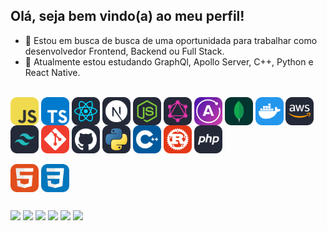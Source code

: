 ## Olá, seja bem vindo(a) ao meu perfil!

- 🔭 Estou em busca de busca de uma oportunidada para trabalhar como desenvolvedor Frontend, Backend ou Full Stack.
- 🌱 Atualmente estou estudando GraphQl, Apollo Server, C++, Python e React Native.

<div style="display: inline_block"><br>
   <img align="center" alt="Rei-Js" height="45" src="https://github.com/tandpfun/skill-icons/blob/main/icons/JavaScript.svg">
  <img align="center" alt="Rei-Ts" height="45" src="https://github.com/tandpfun/skill-icons/blob/main/icons/TypeScript.svg">
  <img align="center" alt="Rei-React" height="45" src="https://github.com/tandpfun/skill-icons/blob/main/icons/React-Dark.svg">
  <img align="center" alt="Rei-NextJS" height="45" src="https://github.com/tandpfun/skill-icons/blob/main/icons/NextJS-Dark.svg">
  <img align="center" alt="Rei-NodeJS" height="45" src="https://github.com/tandpfun/skill-icons/blob/main/icons/NodeJS-Dark.svg">
 
  <img align="center" alt="Rei-GraphQl" height="45" src="https://github.com/tandpfun/skill-icons/blob/main/icons/GraphQL-Dark.svg">
  <img align="center" alt="Rei-Apollo" height="45" src="https://github.com/tandpfun/skill-icons/blob/main/icons/Apollo.svg">
  <img align="center" alt="Rei-MongoDB" height="45" src="https://github.com/tandpfun/skill-icons/blob/main/icons/MongoDB.svg">  
  <img align="center" alt="Rei-Docker" height="45" src="https://github.com/tandpfun/skill-icons/blob/main/icons/Docker.svg">
  <img align="center" alt="Rei-AWS4" height="45" src="https://github.com/tandpfun/skill-icons/blob/main/icons/AWS-Dark.svg">
  <img align="center" alt="Rei-TaailwindCSS" height="45" src="https://github.com/tandpfun/skill-icons/blob/main/icons/TailwindCSS-Dark.svg">
  <img align="center" alt="Rei-Git" height="45" src="https://github.com/tandpfun/skill-icons/blob/main/icons/Git.svg">
  <img align="center" alt="Rei-Github" height="45" src="https://github.com/tandpfun/skill-icons/blob/main/icons/Github-Dark.svg">
  
  <img align="center" alt="Rei-Python" height="45" src="https://github.com/tandpfun/skill-icons/blob/main/icons/Python-Dark.svg">
  <img align="center" alt="Rei-Cpp" height="45" src="https://github.com/tandpfun/skill-icons/blob/main/icons/CPP.svg">
   <img align="center" alt="Rei-PHP" height="45" src="https://github.com/tandpfun/skill-icons/blob/main/icons/Rust.svg">   
  <img align="center" alt="Rei-PHP" height="45" src="https://github.com/tandpfun/skill-icons/blob/main/icons/PHP-Dark.svg"><br><br>

  <img align="center" alt="Rei-HTML" height="45" src="https://github.com/tandpfun/skill-icons/blob/main/icons/HTML.svg">
  <img align="center" alt="Rei-CSS" height="45" src="https://github.com/tandpfun/skill-icons/blob/main/icons/CSS.svg">
  
</div>

##

<div> 
  <a href = "mailto:rguedes.dev@gmail.com"><img src="https://img.shields.io/badge/-Gmail-%23333?style=for-the-badge&logo=gmail&logoColor=white" target="_blank"></a>
  <a href="https://www.linkedin.com/in/rguedes-dev/" target="_blank"><img src="https://img.shields.io/badge/-LinkedIn-%230077B5?style=for-the-badge&logo=linkedin&logoColor=white" target="_blank"></a> 
  <a href="FACEBOOK" target="_blank"><img src="https://img.shields.io/badge/Facebook-1877F2?style=for-the-badge&logo=facebook&logoColor=white" target="_blank"></a>
  <a href="TWITTER" target="_blank"><img src="https://img.shields.io/badge/Twitter-1DA1F2?style=for-the-badge&logo=twitter&logoColor=white" target="_blank"></a>
  <a href="https://www.instagram.com/konsama_zs/" target="_blank"><img src="https://img.shields.io/badge/-Instagram-%23E4405F?style=for-the-badge&logo=instagram&logoColor=white" target="_blank"></a>
 <a href="DISCORD" target="_blank"><img src="https://img.shields.io/badge/Discord-7289DA?style=for-the-badge&logo=discord&logoColor=white" target="_blank"></a>  
</div>
